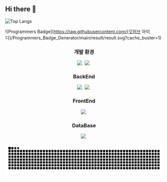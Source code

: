 ## Hi there 👋

<!--
**HyeonchanLim/HyeonchanLim** is a ✨ _special_ ✨ repository because its `README.md` (this file) appears on your GitHub profile.
badge/{배지에 표시될 이름}-{배지 배경 색상}?styled=for-the-badge&logo={배지 로고}&logoColor={로고 색상}
- 🔭 I’m currently working on ...
- 🌱 I’m currently learning ...
- 👯 I’m looking to collaborate on ...
- 🤔 I’m looking for help with ...
- 💬 Ask me about ...
- 📫 How to reach me: ...
- 😄 Pronouns: ...
- ⚡ Fun fact: ...
-->


![Top Langs](https://github-readme-stats.vercel.app/api/top-langs/?username=HyeonchanLim&layout=compact)

![Programmers Badge](https://raw.githubusercontent.com/{깃허브 아이디}/Programmers_Badge_Generator/main/result/result.svg?cache_buster=1)

<h3 align="center">개발 환경</h3>
<div align="center">
<img src="https://img.shields.io/badge/intellijidea-181717.svg?style=for-the-badge&logo=intellijidea&logoColor=white" />&nbsp
<img src="https://img.shields.io/badge/github-181717.svg?style=for-the-badge&logo=github&logoColor=white" />&nbsp
<div>

<h3 align="center">BackEnd</h3>
<div align="center">
<img src="https://img.shields.io/badge/java-181717.svg?style=for-the-badge&logo=java&logoColor=white" />&nbsp
<img src="https://img.shields.io/badge/springboot-181717.svg?style=for-the-badge&logo=springboot&logoColor=white" />&nbsp
<div>
  
<h3 align="center">FrontEnd</h3>
<div align="center">
<img src="https://img.shields.io/badge/html-181717.svg?style=for-the-badge&logo=html&logoColor=white" />&nbsp
<div>
  
<h3 align="center">DataBase</h3>
<div align="center">
<img src="https://img.shields.io/badge/mariadb-181717.svg?style=for-the-badge&logo=mariadb&logoColor=white" />&nbsp
<div>

![Snake animation](https://raw.githubusercontent.com/HyeonchanLim/HyeonchanLim/output/github-contribution-grid-snake.svg)
